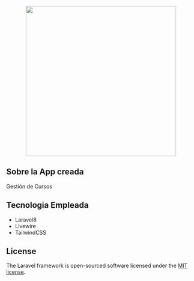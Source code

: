 <p align="center"><a href="https://laravel.com" target="_blank"><img src="https://raw.githubusercontent.com/laravel/art/master/logo-lockup/5%20SVG/2%20CMYK/1%20Full%20Color/laravel-logolockup-cmyk-red.svg" width="400"></a></p>

## Sobre la App creada

Gestión de Cursos

## Tecnologia Empleada

-   Laravel8
-   Livewire
-   TailwindCSS

## License

The Laravel framework is open-sourced software licensed under the [MIT license](https://opensource.org/licenses/MIT).
